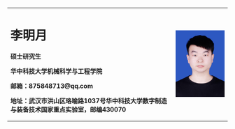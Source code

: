 <table border="0">
  <tr>
    <td width="75%">
      <h1>李明月</h1>
      <p><b>硕士研究生</b></p>
      <p><b>华中科技大学机械科学与工程学院</b></p>
      <p><b>邮箱：875848713@qq.com</b></p>
      <p><b>地址：武汉市洪山区珞喻路1037号华中科技大学数字制造与装备技术国家重点实验室，邮编430070</b></p>
    </td>
    <td width="25%">
      <img src="/IMG_4477(20200627-044659).JPG" width="100%">
    </td>
  </tr>
</table>
